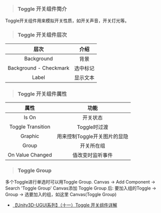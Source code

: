 > ### Toggle 开关组件简介

Toggle开关组件用来模拟开关性质，如开关声音，开关灯光等。

> ### Toggle 开关组件层次

|	层次	|	介绍	|
| :---: | :---: |
| Background | 背景 |
| Background - Checkmark | 选中标记 |
| Label | 显示文本 |

> ### Toggle 开关组件属性

|	属性	|	功能	|
| :---: | :---: |
| Is On | 开关状态 |
| Toggle Transition | Toggle时过渡 |
| Graphic | 用来控制Toggle开关图片的显隐 |
| Group | 开关所在组 |
| On Value Changed | 值改变时监听事件 |

> ### Toggle Group

多个Toggle进行单选时可以用Toggle Group.
Canvas -> Add Component -> Search 'Toggle Group' 
Canvas添加 Toggle Group 后: 要加入组的Toggle -> Group -> 选要加入的组，如这里 Canvas(Toggle Group)

* [【Unity3D-UGUI系列】（十一）Toggle 开关组件详解](https://blog.csdn.net/q764424567/article/details/120000966)